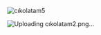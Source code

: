 ![cıkolatam5](https://github.com/KahramanEce/OnlineAlisveris_WebSayfasi_Cikolatam_Projesi/assets/156085962/7875a686-c12d-4860-90d4-8c0a495e1f8c)

![Uploading cıkolatam2.png…]()

